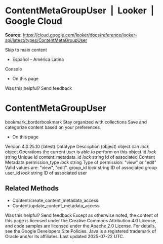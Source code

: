 # ContentMetaGroupUser  |  Looker  |  Google Cloud

**Source:** https://cloud.google.com/looker/docs/reference/looker-api/latest/types/ContentMetaGroupUser

Skip to main content 


  * Español – América Latina

Console 
  * On this page




Was this helpful?
Send feedback 
#  ContentMetaGroupUser
bookmark_borderbookmark Stay organized with collections  Save and categorize content based on your preferences.
  * On this page


Version 4.0.25.10 (latest) 
Datatype
Description
(object)
object 
can
_lock_
object 
Operations the current user is able to perform on this object
id
_lock_
string 
Unique Id
content_metadata_id
_lock_
string 
Id of associated Content Metadata
permission_type
_lock_
string 
Type of permission: "view" or "edit" Valid values are: "view", "edit".
group_id
_lock_
string 
ID of associated group
user_id
_lock_
string 
ID of associated user
## Related Methods
  * Content/create_content_metadata_access
  * Content/update_content_metadata_access


Was this helpful?
Send feedback 
Except as otherwise noted, the content of this page is licensed under the Creative Commons Attribution 4.0 License, and code samples are licensed under the Apache 2.0 License. For details, see the Google Developers Site Policies. Java is a registered trademark of Oracle and/or its affiliates.
Last updated 2025-07-22 UTC.


